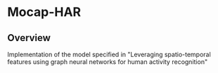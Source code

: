 # Mocap-HAR

## Overview
Implementation of the model specified in "Leveraging spatio-temporal features using graph neural networks for human activity recognition"
